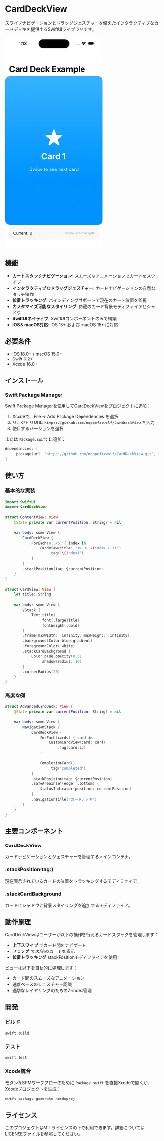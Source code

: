 # CardDeckView

スワイプナビゲーションとドラッグジェスチャーを備えたインタラクティブなカードデッキを提供するSwiftUIライブラリです。

![Example](example.gif)

## 機能

- **カードスタックナビゲーション**: スムーズなアニメーションでカードをスワイプ
- **インタラクティブなドラッグジェスチャー**: カードナビゲーションの自然なタッチ操作
- **位置トラッキング**: バインディングサポートで現在のカード位置を監視
- **カスタマイズ可能なスタイリング**: 内蔵のカード背景モディファイアとシャドウ
- **SwiftUIネイティブ**: SwiftUIコンポーネントのみで構築
- **iOS & macOS対応**: iOS 18+ および macOS 15+ に対応

## 必要条件

- iOS 18.0+ / macOS 15.0+
- Swift 6.2+
- Xcode 16.0+

## インストール

### Swift Package Manager

Swift Package Managerを使用してCardDeckViewをプロジェクトに追加：

1. Xcodeで、File → Add Package Dependencies を選択
2. リポジトリURL: `https://github.com/noppefoxwolf/CardDeckView` を入力
3. 使用するバージョンを選択

または `Package.swift` に追加：

```swift
dependencies: [
    .package(url: "https://github.com/noppefoxwolf/CardDeckView.git", from: "1.0.0")
]
```

## 使い方

### 基本的な実装

```swift
import SwiftUI
import CardDeckView

struct ContentView: View {
    @State private var currentPosition: String? = nil
    
    var body: some View {
        CardDeckView {
            ForEach(0..<5) { index in
                CardView(title: "カード \(index + 1)")
                    .tag("\(index)")
            }
        }
        .stackPosition(tag: $currentPosition)
    }
}

struct CardView: View {
    let title: String
    
    var body: some View {
        VStack {
            Text(title)
                .font(.largeTitle)
                .fontWeight(.bold)
        }
        .frame(maxWidth: .infinity, maxHeight: .infinity)
        .background(Color.blue.gradient)
        .foregroundColor(.white)
        .stackCardBackground {
            Color.blue.opacity(0.3)
                .shadow(radius: 10)
        }
        .cornerRadius(20)
    }
}
```

### 高度な例

```swift
struct AdvancedCardDeck: View {
    @State private var currentPosition: String? = nil
    
    var body: some View {
        NavigationStack {
            CardDeckView {
                ForEach(cards) { card in
                    CustomCardView(card: card)
                        .tag(card.id)
                }
                
                CompletionCard()
                    .tag("completed")
            }
            .stackPosition(tag: $currentPosition)
            .safeAreaInset(edge: .bottom) {
                StatusIndicator(position: currentPosition)
            }
            .navigationTitle("カードデッキ")
        }
    }
}
```

## 主要コンポーネント

### CardDeckView
カードナビゲーションとジェスチャーを管理するメインコンテナ。

### .stackPosition(tag:)
現在表示されているカードの位置をトラッキングするモディファイア。

### .stackCardBackground
カードにシャドウと背景スタイリングを追加するモディファイア。

## 動作原理

CardDeckViewはユーザーが以下の操作を行えるカードスタックを管理します：
- **上下スワイプ** でカード間をナビゲート
- **ドラッグ** で次/前のカードを表示
- **位置トラッキング** stackPositionモディファイアを使用

ビューは以下を自動的に処理します：
- カード間のスムーズなアニメーション
- 速度ベースのジェスチャー認識
- 適切なレイヤリングのためのZ-index管理

## 開発

### ビルド

```bash
swift build
```

### テスト

```bash
swift test
```

### Xcode統合

モダンなSPMワークフローのために `Package.swift` を直接Xcodeで開くか、Xcodeプロジェクトを生成：

```bash
swift package generate-xcodeproj
```

## ライセンス

このプロジェクトはMITライセンスの下で利用できます。詳細についてはLICENSEファイルを参照してください。